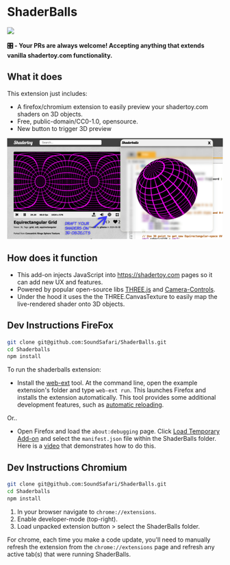 # ShaderBalls

![](readme-assets/ShaderBalls.webp)

**🎛️ - Your PRs are always welcome! Accepting anything that extends vanilla shadertoy.com functionality.**

## What it does

This extension just includes:

* A firefox/chromium extension to easily preview your shadertoy.com shaders on 3D objects.
* Free, public-domain/CC0-1.0, opensource.
* New button to trigger 3D preview

![](readme-assets/ShaderBalls.png)

## How does it function

* This add-on injects JavaScript into https://shadertoy.com pages so it can add new UX and features.
* Powered by popular open-source libs [THREE.js](https://github.com/mrdoob/three.js) and [Camera-Controls](https://github.com/yomotsu/camera-controls).
* Under the hood it uses the the THREE.CanvasTexture to easily map the live-rendered shader onto 3D objects.

## Dev Instructions FireFox

```bash
git clone git@github.com:SoundSafari/ShaderBalls.git
cd Shaderballs
npm install
```

To run the shaderballs extension:

*  Install the
   [web-ext](https://developer.mozilla.org/en-US/Add-ons/WebExtensions/Getting_started_with_web-ext)
   tool. At the command line, open the example extension's folder and type
   `web-ext run`. This launches Firefox and installs the extension automatically.
   This tool provides some additional development features, such as
   [automatic reloading](https://developer.mozilla.org/en-US/Add-ons/WebExtensions/Getting_started_with_web-ext#Automatic_extension_reloading).  

Or..

*  Open Firefox and load the `about:debugging` page. Click
   [Load Temporary Add-on](https://developer.mozilla.org/en-US/Add-ons/WebExtensions/Temporary_Installation_in_Firefox)
   and select the `manifest.json` file within the ShaderBalls folder.
   Here is a [video](https://www.youtube.com/watch?v=cer9EUKegG4)
   that demonstrates how to do this.

## Dev Instructions Chromium

```bash
git clone git@github.com:SoundSafari/ShaderBalls.git
cd Shaderballs
npm install
```

1. In your browser navigate to `chrome://extensions`.
2. Enable developer-mode (top-right).
3. Load unpacked extension button > select the ShaderBalls folder.

For chrome, each time you make a code update, you'll need to manually refresh the extension from the `chrome://extensions` page and refresh any active tab(s) that were running ShaderBalls.
